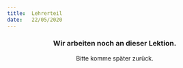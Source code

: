 ```yaml
---
title:  Lehrerteil
date:   22/05/2020
---
```


### <center>Wir arbeiten noch an dieser Lektion.</center>
<center>Bitte komme später zurück.</center>